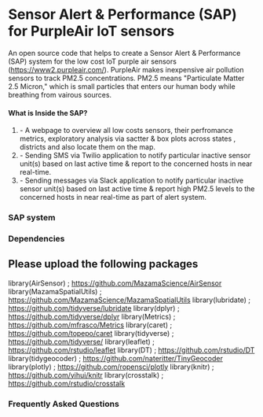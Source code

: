 # Sensor Alert & Performance (SAP) for PurpleAir IoT sensors

An open source code that helps to create a Sensor Alert & Performance (SAP) system for the low cost IoT purple air sensors (https://www2.purpleair.com/). PurpleAir makes inexpensive air pollution sensors to track PM2.5 concentrations. PM2.5 means "Particulate Matter 2.5 Micron," which is small particles that enters our human body while breathing from vairous sources.

#### What is Inside the SAP? 
1. <filename> - A webpage to overview all low costs sensors, their perfromance metrics, exploratory analysis via sactter & box plots across states , districts and also locate them on the map. 
2. <filename> - Sending SMS via Twilio application to notify particular inactive sensor unit(s) based on last active time & report to the concerned hosts in near real-time.
3. <filename> - Sending messages via Slack application to notify particular inactive sensor unit(s) based on last active time & report high PM2.5 levels to the concerned hosts in near real-time as part of alert system.

### SAP system



### Dependencies
## Please upload the following packages
library(AirSensor)          ; https://github.com/MazamaScience/AirSensor
library(MazamaSpatialUtils) ; https://github.com/MazamaScience/MazamaSpatialUtils
library(lubridate)          ; https://github.com/tidyverse/lubridate
library(dplyr)              ; https://github.com/tidyverse/dplyr
library(Metrics)            ; https://github.com/mfrasco/Metrics
library(caret)              ; https://github.com/topepo/caret
library(tidyverse)          ; https://github.com/tidyverse/
library(leaflet)            ; https://github.com/rstudio/leaflet
library(DT)                 ; https://github.com/rstudio/DT
library(tidygeocoder)       ; https://github.com/nateritter/TinyGeocoder
library(plotly)             ; https://github.com/ropensci/plotly
library(knitr)              ; https://github.com/yihui/knitr
library(crosstalk)          ; https://github.com/rstudio/crosstalk



### Frequently Asked Questions

